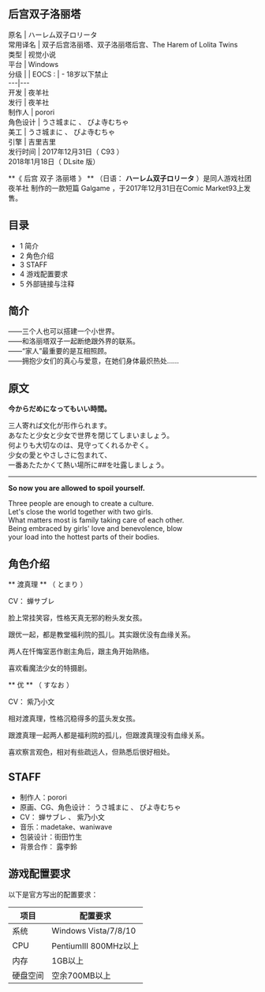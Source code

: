 后宫双子洛丽塔  
---  
原名  |  ハーレム双子ロリータ   
常用译名  |  双子后宫洛丽塔、双子洛丽塔后宫、The Harem of Lolita Twins   
类型  |  视觉小说   
平台  |  Windows   
分级  |  |  EOCS  :  |  \- 18岁以下禁止   
---|---  
开发  |  夜羊社   
发行  |  夜羊社   
制作人  |  porori   
角色设计  |  うさ城まに  、  ぴよ寺むちゃ   
美工  |  うさ城まに  、  ぴよ寺むちゃ   
引擎  |  吉里吉里   
发行时间  |  2017年12月31日（  C93  ）   
2018年1月18日（  DLsite  版）  
  
**《 后宫  双子  洛丽塔  》 ** （日语：  **ハーレム双子ロリータ** ）是同人游戏社团  夜羊社  制作的一款短篇  Galgame
，于2017年12月31日在Comic Market93上发售。

##  目录

  * 1  简介 
  * 2  角色介绍 
  * 3  STAFF 
  * 4  游戏配置要求 
  * 5  外部链接与注释 

##  简介

——三个人也可以搭建一个小世界。  
——和洛丽塔双子一起断绝跟外界的联系。  
——“家人”最重要的是互相照顾。  
——拥抱少女们的真心与爱意，在她们身体最炽热处……

原文  
---  
**今からだめになってもいい時間。**  
  
三人寄れば文化が形作られます。  
あなたと少女と少女で世界を閉じてしまいましょう。  
何よりも大切なのは、見守ってくれるかぞく。  
少女の愛とやさしさに包まれて、  
一番あたたかくて熱い場所に##を吐露しましょう。  

* * *

  
**So now you are allowed to spoil yourself.**  
  
Three people are enough to create a culture.  
Let's close the world together with two girls.  
What matters most is family taking care of each other.  
Being embraced by girls' love and benevolence, blow  
your load into the hottest parts of their bodies.  
  
##  角色介绍

** 渡真理  ** （  とまり  ）

CV：  蝉サブレ

脸上常挂笑容，性格天真无邪的粉头发女孩。

跟优一起，都是教堂福利院的孤儿。其实跟优没有血缘关系。

两人在忏悔室恶作剧主角后，跟主角开始熟络。

喜欢看魔法少女的特摄剧。

** 优  ** （  すなお  ）

CV：  紫乃小文

相对渡真理，性格沉稳得多的蓝头发女孩。

跟渡真理一起两人都是福利院的孤儿，但跟渡真理没有血缘关系。

喜欢察言观色，相对有些疏远人，但熟悉后很好相处。

##  STAFF

  * 制作人：porori 
  * 原画、CG、角色设计：  うさ城まに  、  ぴよ寺むちゃ 
  * CV：  蝉サブレ  、  紫乃小文 
  * 音乐：madetake、waniwave 
  * 包装设计：街田竹生 
  * 背景合作：  露李鈴 

##  游戏配置要求

以下是官方写出的配置要求：

项目  |  配置要求   
---|---  
系统  |  Windows Vista/7/8/10   
CPU  |  PentiumIII 800MHz以上   
内存  |  1GB以上   
硬盘空间  |  空余700MB以上   
  